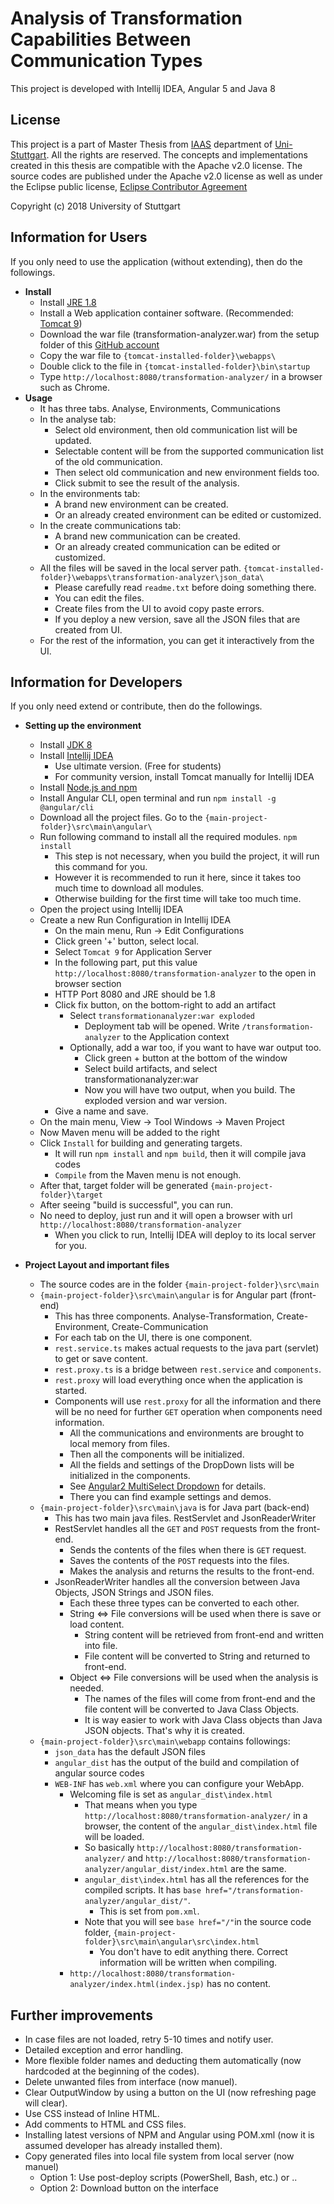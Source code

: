 
# Analysis of Transformation Capabilities Between Communication Types
This project is developed with Intellij IDEA, Angular 5 and Java 8 

## License 
This project is a part of Master Thesis from [IAAS](http://www.iaas.uni-stuttgart.de/) department of [Uni-Stuttgart](https://www.uni-stuttgart.de/). All the rights are reserved. 
The concepts and implementations created in this thesis are compatible with the Apache v2.0 license. 
The source codes are published under the Apache v2.0 license as well as under the Eclipse public license, [Eclipse Contributor Agreement](http://www.eclipse.org/legal/ECA.php)

Copyright (c) 2018 University of Stuttgart

## Information for Users
If you only need to use the application (without extending), then do the followings.
* <b>Install</b>
    * Install [JRE 1.8](http://www.oracle.com/technetwork/java/javase/downloads/jre8-downloads-2133155.html)
    * Install a Web application container software. (Recommended: [Tomcat 9](https://tomcat.apache.org/download-90.cgi))
    * Download the war file (transformation-analyzer.war) from the setup folder of this [GitHub account](https://github.com/mustafaakilli/master-thesis)
    * Copy the war file to `{tomcat-installed-folder}\webapps\`
    * Double click to the file in `{tomcat-installed-folder}\bin\startup`
    * Type `http://localhost:8080/transformation-analyzer/` in a browser such as Chrome.
* <b>Usage</b>
    * It has three tabs. Analyse, Environments, Communications
    * In the analyse tab:
        * Select old environment, then old communication list will be updated.
        * Selectable content will be from the supported communication list of the old communication.
        * Then select old communication and new environment fields too.
        * Click submit to see the result of the analysis.
    * In the environments tab:
        * A brand new environment can be created.
        * Or an already created environment can be edited or customized.
    * In the create communications tab:
        * A brand new communication can be created.
        * Or an already created communication can be edited or customized.
    * All the files will be saved in the local server path. `{tomcat-installed-folder}\webapps\transformation-analyzer\json_data\`
        * Please carefully read `readme.txt` before doing something there.       
        * You can edit the files.
        * Create files from the UI to avoid copy paste errors.
        * If you deploy a new version, save all the JSON files that are created from UI.
    * For the rest of the information, you can get it interactively from the UI.
    
## Information for Developers
If you only need extend or contribute, then do the followings.
* <b>Setting up the environment</b>
    * Install [JDK 8](http://www.oracle.com/technetwork/java/javase/downloads/jdk8-downloads-2133151.html)
    * Install [Intellij IDEA](https://www.jetbrains.com/idea/)
        * Use ultimate version. (Free for students)
        * For community version, install Tomcat manually for Intellij IDEA
    * Install [Node.js and npm](https://www.npmjs.com/get-npm?utm_source=house&utm_medium=homepage&utm_campaign=free%20orgs&utm_term=Install%20npm)
    * Install Angular CLI, open terminal and run `npm install -g @angular/cli`
    * Download all the project files. Go to the `{main-project-folder}\src\main\angular\`
    * Run following command to install all the required modules. `npm install`
        * This step is not necessary, when you build the project, it will run this command for you.
        * However it is recommended to run it here, since it takes too much time to download all modules.
        * Otherwise building for the first time will take too much time.
    * Open the project using Intellij IDEA
    * Create a new Run Configuration in Intellij IDEA
        * On the main menu, Run -> Edit Configurations
        * Click green '+' button, select local. 
        * Select `Tomcat 9` for Application Server
        * In the following part, put this value `http://localhost:8080/transformation-analyzer` to the open in browser section
        * HTTP Port 8080 and JRE should be 1.8
        * Click fix button, on the bottom-right to add an artifact
            * Select `transformationanalyzer:war exploded`
                * Deployment tab will be opened. Write `/transformation-analyzer` to the Application context
            * Optionally, add a war too, if you want to have war output too.
                * Click green + button at the bottom of the window
                * Select build artifacts, and select transformationanalyzer:war
                * Now you will have two output, when you build. The exploded version and war version.
        * Give a name and save. 
    * On the main menu, View -> Tool Windows -> Maven Project 
    * Now Maven menu will be added to the right
    * Click `Install` for building and generating targets. 
        * It will run `npm install` and `npm build`, then it will compile java codes
        * `Compile` from the Maven menu is not enough.
    * After that, target folder will be generated `{main-project-folder}\target`
    * After seeing "build is successful", you can run.
    * No need to deploy, just run and it will open a browser with url `http://localhost:8080/transformation-analyzer`
        * When you click to run, Intellij IDEA will deploy to its local server for you.
    
* <b>Project Layout and important files</b>
    * The source codes are in the folder `{main-project-folder}\src\main`
    * `{main-project-folder}\src\main\angular` is for Angular part (front-end)
        * This has three components. Analyse-Transformation, Create-Environment, Create-Communication
        * For each tab on the UI, there is one component.
        * `rest.service.ts` makes actual requests to the java part (servlet) to get or save content.
        * `rest.proxy.ts` is a bridge between `rest.service` and `components`.
        * `rest.proxy` will load everything once when the application is started. 
        * Components will use `rest.proxy` for all the information and there will be no need for further `GET` operation when components need information. 
            * All the communications and environments are brought to local memory from files.
            * Then all the components will be initialized.
            * All the fields and settings of the DropDown lists will be initialized in the components.
            * See [Angular2 MultiSelect Dropdown](http://cuppalabs.github.io/components/multiselectDropdown/) for details.
            * There you can find example settings and demos. 
    * `{main-project-folder}\src\main\java` is for Java part (back-end)
        * This has two main java files. RestServlet and JsonReaderWriter
        * RestServlet handles all the `GET` and `POST` requests from the front-end.
            * Sends the contents of the files when there is `GET` request.
            * Saves the contents of the `POST` requests into the files.
            * Makes the analysis and returns the results to the front-end.
        * JsonReaderWriter handles all the conversion between Java Objects, JSON Strings and JSON files.
            * Each these three types can be converted to each other. 
            * String <=> File conversions will be used when there is save or load content.
                * String content will be retrieved from front-end and written into file.
                * File content will be converted to String and returned to front-end. 
            * Object <=> File conversions will be used when the analysis is needed.
                * The names of the files will come from front-end and the file content will be converted to Java Class Objects.
                * It is way easier to work with Java Class objects than Java JSON objects. That's why it is created.    
    * `{main-project-folder}\src\main\webapp` contains followings:
      * `json_data` has the default JSON files
      * `angular_dist` has the output of the build and compilation of angular source codes 
      * `WEB-INF` has `web.xml` where you can configure your WebApp.
        * Welcoming file is set as `angular_dist\index.html`
            * That means when you type `http://localhost:8080/transformation-analyzer/` in a browser, the content of the `angular_dist\index.html` file will be loaded.
            * So basically `http://localhost:8080/transformation-analyzer/` and `http://localhost:8080/transformation-analyzer/angular_dist/index.html` are the same.
            * `angular_dist\index.html` has all the references for the compiled scripts. It has `base href="/transformation-analyzer/angular_dist/"`. 
                * This is set from `pom.xml`. 
            * Note that you will see `base href="/"`in the source code folder, `{main-project-folder}\src\main\angular\src\index.html`
                * You don't have to edit anything there. Correct information will be written when compiling.
        * `http://localhost:8080/transformation-analyzer/index.html(index.jsp)` has no content.
      
 

## Further improvements

* In case files are not loaded, retry 5-10 times and notify user.
* Detailed exception and error handling. 
* More flexible folder names and deducting them automatically (now hardcoded at the beginning of the codes).
* Delete unwanted files from interface (now manuel).
* Clear OutputWindow by using a button on the UI (now refreshing page will clear).
* Use CSS instead of Inline HTML.
* Add comments to HTML and CSS files.
* Installing latest versions of NPM and Angular using POM.xml (now it is assumed developer has already installed them).
* Copy generated files into local file system from local server (now manuel)
    - Option 1: Use post-deploy scripts (PowerShell, Bash, etc.) or ..
    - Option 2: Download button on the interface
